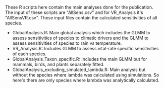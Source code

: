 These R scripts here contain the main analyses done for the publication. The input of these scripts are "AllSens.csv" and for VR_Analysis it's "AllSensVR.csv". These input files contain the calculated sensitivities of all species.

- GlobalAnalysis.R: Main global analysis which includes the GLMM to assess sensitivities of species to climatic drivers and the GLMM to assess sensitivities of species to rain vs temperature.
- VR_Analysis.R: Includes GLMM to assess vital-rate specific sensitivities of each species.
- GlobalAnalysis_Taxon_specific.R: Includes the main GLMM but for mammals, birds, and plants separately fitted.
- GlobalAnalysis_excluding_simulated_lambda.R: Main analysis but without the species where lambda was calculated using simulations. So here's there are only species where lambda was analytically calculated.
